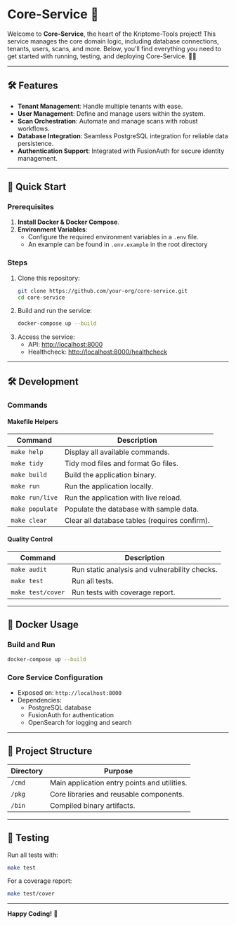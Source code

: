 # Core-Service 🚀

Welcome to **Core-Service**, the heart of the Kriptome-Tools project! This service manages the core domain logic, including database connections, tenants, users, scans, and more. Below, you'll find everything you need to get started with running, testing, and deploying Core-Service. 💼🔐

---

## 🛠️ Features

- **Tenant Management**: Handle multiple tenants with ease.
- **User Management**: Define and manage users within the system.
- **Scan Orchestration**: Automate and manage scans with robust workflows.
- **Database Integration**: Seamless PostgreSQL integration for reliable data persistence.
- **Authentication Support**: Integrated with FusionAuth for secure identity management.

---

## 🚀 Quick Start

### Prerequisites
1. **Install Docker & Docker Compose**.
2. **Environment Variables**:
   - Configure the required environment variables in a `.env` file.
   - An example can be found in `.env.example` in the root directory

### Steps
1. Clone this repository:
   ```bash
   git clone https://github.com/your-org/core-service.git
   cd core-service
   ```
2. Build and run the service:
   ```bash
   docker-compose up --build
   ```
3. Access the service:
   - API: [http://localhost:8000](http://localhost:8000)
   - Healthcheck: [http://localhost:8000/healthcheck](http://localhost:8000/healthcheck)

---

## 🛠️ Development

### Commands

#### Makefile Helpers
| Command              | Description                                   |
|----------------------|-----------------------------------------------|
| `make help`          | Display all available commands.              |
| `make tidy`          | Tidy mod files and format Go files.          |
| `make build`         | Build the application binary.                |
| `make run`           | Run the application locally.                 |
| `make run/live`      | Run the application with live reload.        |
| `make populate`      | Populate the database with sample data.      |
| `make clear`         | Clear all database tables (requires confirm).|

#### Quality Control
| Command              | Description                                   |
|----------------------|-----------------------------------------------|
| `make audit`         | Run static analysis and vulnerability checks.|
| `make test`          | Run all tests.                               |
| `make test/cover`    | Run tests with coverage report.              |

---

## 🐳 Docker Usage

### Build and Run
```bash
docker-compose up --build
```

### Core Service Configuration
- Exposed on: `http://localhost:8000`
- Dependencies:
  - PostgreSQL database
  - FusionAuth for authentication
  - OpenSearch for logging and search

---

## 📂 Project Structure

| Directory | Purpose                                      |
|-----------|----------------------------------------------|
| `/cmd`    | Main application entry points and utilities.|
| `/pkg`    | Core libraries and reusable components.     |
| `/bin`    | Compiled binary artifacts.                  |

---

## 🧪 Testing

Run all tests with:
```bash
make test
```

For a coverage report:
```bash
make test/cover
```

---

**Happy Coding!** 🎉
